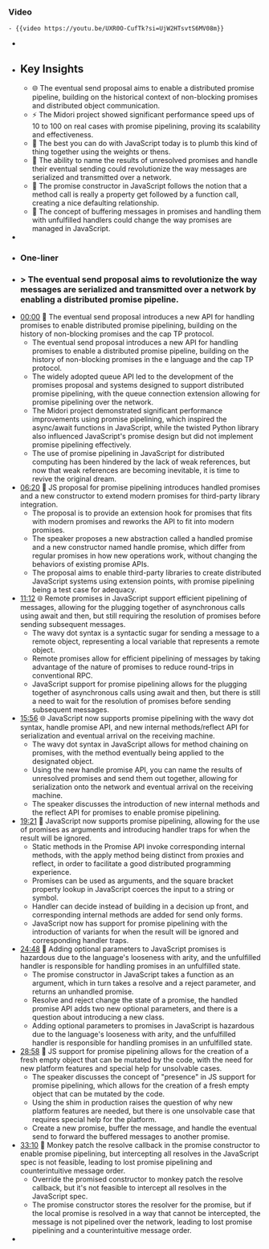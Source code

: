 ### Video
	- {{video https://youtu.be/UXR0O-CufTk?si=UjW2HTsvtS6MV08m}}
-
- ## Key Insights
	- 🌐 The eventual send proposal aims to enable a distributed promise pipeline, building on the historical context of non-blocking promises and distributed object communication.
	- ⚡ The Midori project showed significant performance speed ups of 10 to 100 on real cases with promise pipelining, proving its scalability and effectiveness.
	- 🔄 The best you can do with JavaScript today is to plumb this kind of thing together using the weights or thens.
	- 🔄 The ability to name the results of unresolved promises and handle their eventual sending could revolutionize the way messages are serialized and transmitted over a network.
	- 🔗 The promise constructor in JavaScript follows the notion that a method call is really a property get followed by a function call, creating a nice defaulting relationship.
	- 🔄 The concept of buffering messages in promises and handling them with unfulfilled handlers could change the way promises are managed in JavaScript.
-
- ### One-liner
- ### > The eventual send proposal aims to revolutionize the way messages are serialized and transmitted over a network by enabling a distributed promise pipeline.
- [00:00](https://www.youtube.com/watch?v=UXR0O-CufTk&t=0) 🚀 The eventual send proposal introduces a new API for handling promises to enable distributed promise pipelining, building on the history of non-blocking promises and the cap TP protocol.
	- The eventual send proposal introduces a new API for handling promises to enable a distributed promise pipeline, building on the history of non-blocking promises in the e language and the cap TP protocol.
	- The widely adopted queue API led to the development of the promises proposal and systems designed to support distributed promise pipelining, with the queue connection extension allowing for promise pipelining over the network.
	- The Midori project demonstrated significant performance improvements using promise pipelining, which inspired the async/await functions in JavaScript, while the twisted Python library also influenced JavaScript's promise design but did not implement promise pipelining effectively.
	- The use of promise pipelining in JavaScript for distributed computing has been hindered by the lack of weak references, but now that weak references are becoming inevitable, it is time to revive the original dream.
- [06:20](https://www.youtube.com/watch?v=UXR0O-CufTk&t=381) 🚀 JS proposal for promise pipelining introduces handled promises and a new constructor to extend modern promises for third-party library integration.
	- The proposal is to provide an extension hook for promises that fits with modern promises and reworks the API to fit into modern promises.
	- The speaker proposes a new abstraction called a handled promise and a new constructor named handle promise, which differ from regular promises in how new operations work, without changing the behaviors of existing promise APIs.
	- The proposal aims to enable third-party libraries to create distributed JavaScript systems using extension points, with promise pipelining being a test case for adequacy.
- [11:12](https://www.youtube.com/watch?v=UXR0O-CufTk&t=672) 🌐 Remote promises in JavaScript support efficient pipelining of messages, allowing for the plugging together of asynchronous calls using await and then, but still requiring the resolution of promises before sending subsequent messages.
	- The wavy dot syntax is a syntactic sugar for sending a message to a remote object, representing a local variable that represents a remote object.
	- Remote promises allow for efficient pipelining of messages by taking advantage of the nature of promises to reduce round-trips in conventional RPC.
	- JavaScript support for promise pipelining allows for the plugging together of asynchronous calls using await and then, but there is still a need to wait for the resolution of promises before sending subsequent messages.
- [15:56](https://www.youtube.com/watch?v=UXR0O-CufTk&t=956) 🌐 JavaScript now supports promise pipelining with the wavy dot syntax, handle promise API, and new internal methods/reflect API for serialization and eventual arrival on the receiving machine.
	- The wavy dot syntax in JavaScript allows for method chaining on promises, with the method eventually being applied to the designated object.
	- Using the new handle promise API, you can name the results of unresolved promises and send them out together, allowing for serialization onto the network and eventual arrival on the receiving machine.
	- The speaker discusses the introduction of new internal methods and the reflect API for promises to enable promise pipelining.
- [19:21](https://www.youtube.com/watch?v=UXR0O-CufTk&t=1162) 🚀 JavaScript now supports promise pipelining, allowing for the use of promises as arguments and introducing handler traps for when the result will be ignored.
	- Static methods in the Promise API invoke corresponding internal methods, with the apply method being distinct from proxies and reflect, in order to facilitate a good distributed programming experience.
	- Promises can be used as arguments, and the square bracket property lookup in JavaScript coerces the input to a string or symbol.
	- Handler can decide instead of building in a decision up front, and corresponding internal methods are added for send only forms.
	- JavaScript now has support for promise pipelining with the introduction of variants for when the result will be ignored and corresponding handler traps.
- [24:48](https://www.youtube.com/watch?v=UXR0O-CufTk&t=1489) 📝 Adding optional parameters to JavaScript promises is hazardous due to the language's looseness with arity, and the unfulfilled handler is responsible for handling promises in an unfulfilled state.
	- The promise constructor in JavaScript takes a function as an argument, which in turn takes a resolve and a reject parameter, and returns an unhandled promise.
	- Resolve and reject change the state of a promise, the handled promise API adds two new optional parameters, and there is a question about introducing a new class.
	- Adding optional parameters to promises in JavaScript is hazardous due to the language's looseness with arity, and the unfulfilled handler is responsible for handling promises in an unfulfilled state.
- [28:58](https://www.youtube.com/watch?v=UXR0O-CufTk&t=1739) 📝 JS support for promise pipelining allows for the creation of a fresh empty object that can be mutated by the code, with the need for new platform features and special help for unsolvable cases.
	- The speaker discusses the concept of "presence" in JS support for promise pipelining, which allows for the creation of a fresh empty object that can be mutated by the code.
	- Using the shim in production raises the question of why new platform features are needed, but there is one unsolvable case that requires special help for the platform.
	- Create a new promise, buffer the message, and handle the eventual send to forward the buffered messages to another promise.
- [33:10](https://www.youtube.com/watch?v=UXR0O-CufTk&t=1990) 🔧 Monkey patch the resolve callback in the promise constructor to enable promise pipelining, but intercepting all resolves in the JavaScript spec is not feasible, leading to lost promise pipelining and counterintuitive message order.
	- Override the promised constructor to monkey patch the resolve callback, but it's not feasible to intercept all resolves in the JavaScript spec.
	- The promise constructor stores the resolver for the promise, but if the local promise is resolved in a way that cannot be intercepted, the message is not pipelined over the network, leading to lost promise pipelining and a counterintuitive message order.
-